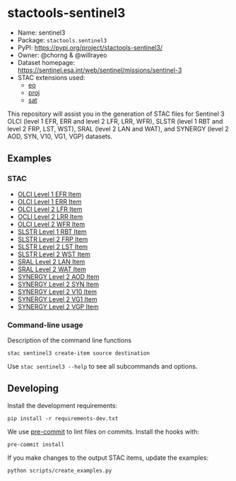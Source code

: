 # stactools-sentinel3

- Name: sentinel3
- Package: `stactools.sentinel3`
- PyPI: <https://pypi.org/project/stactools-sentinel3/>
- Owner: @chorng & @willrayeo
- Dataset homepage: <https://sentinel.esa.int/web/sentinel/missions/sentinel-3>
- STAC extensions used:
  - [eo](https://github.com/stac-extensions/eo)
  - [proj](https://github.com/stac-extensions/projection/)
  - [sat](https://github.com/stac-extensions/sat)

This repository will assist you in the generation of STAC files for Sentinel 3
OLCI (level 1 EFR, ERR and level 2 LFR, LRR, WFR), SLSTR (level 1 RBT and level
2 FRP, LST, WST), SRAL (level 2 LAN and WAT), and SYNERGY (level 2 AOD, SYN,
V10, VG1, VGP) datasets.

## Examples

### STAC

- [OLCI Level 1 EFR Item](examples/S3A_OL_1_EFR_20211021T073827_20211021T074112_0164_077_334_4320.json)
- [OLCI Level 1 ERR Item](examples/S3B_OL_1_ERR_20210831T200148_20210831T204600_2652_056_242.json)
- [OLCI Level 2 LFR Item](examples/S3A_OL_2_LFR_20210523T003029_20210523T003329_0179_072_102_1980.json)
- [OCLI Level 2 LRR Item](examples/S3B_OL_2_LRR_20210731T214325_20210731T222741_2656_055_186.json)
- [OLCI Level 2 WFR Item](examples/S3A_OL_2_WFR_20210604T001016_20210604T001316_0179_072_273_1440.json)
- [SLSTR Level 1 RBT Item](examples/S3A_SL_1_RBT_20210930T220914_20210930T221214_0180_077_043_5400.json)
- [SLSTR Level 2 FRP Item](examples/S3A_SL_2_FRP_20210802T000420_20210802T000720_0179_074_344_2880.json)
- [SLSTR Level 2 LST Item](examples/S3A_SL_2_LST_20210510T002955_20210510T003255_0179_071_301_5760.json)
- [SLSTR Level 2 WST Item](examples/S3B_SL_2_WST_20210419T051754_20210419T065853_6059_051_247.json)
- [SRAL Level 2 LAN Item](examples/S3A_SR_2_LAN_20210611T011438_20210611T012436_0598_072_373.json)
- [SRAL Level 2 WAT Item](examples/S3A_SR_2_WAT_20210704T012815_20210704T021455_2800_073_316.json)
- [SYNERGY Level 2 AOD Item](examples/S3B_SY_2_AOD_20210512T143315_20210512T151738_2663_052_196.json)
- [SYNERGY Level 2 SYN Item](examples/S3A_SY_2_SYN_20210325T005418_20210325T005718_0180_070_031_1620.json)
- [SYNERGY Level 2 V10 Item](examples/S3A_SY_2_V10_20210911T000000_20210920T235959_EUROPE.json)
- [SYNERGY Level 2 VG1 Item](examples/S3A_SY_2_VG1_20211013T000000_20211013T235959_EUROPE.json)
- [SYNERGY Level 2 VGP Item](examples/S3A_SY_2_VGP_20210703T142237_20210703T150700_2663_073_310.json)

### Command-line usage

Description of the command line functions

```shell
stac sentinel3 create-item source destination
```

Use `stac sentinel3 --help` to see all subcommands and options.

## Developing

Install the development requirements:

```shell
pip install -r requirements-dev.txt
```

We use [pre-commit](https://pre-commit.com/) to lint files on commits.
Install the hooks with:

```shell
pre-commit install
```

If you make changes to the output STAC items, update the examples:

```shell
python scripts/create_examples.py
```
